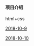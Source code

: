 
#### 项目介绍
html+css

[2018-10-9](2018-10-9/web/test1.html)

[2018-10-10](2018-10-10/web/index.html)

